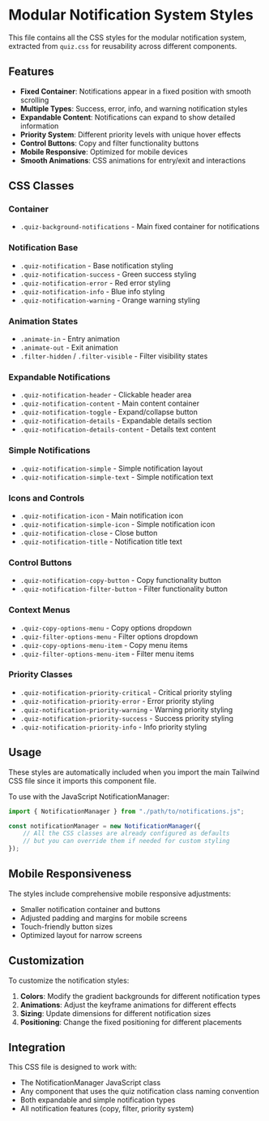 # Modular Notification System Styles

This file contains all the CSS styles for the modular notification system, extracted from `quiz.css` for reusability across different components.

## Features

- **Fixed Container**: Notifications appear in a fixed position with smooth scrolling
- **Multiple Types**: Success, error, info, and warning notification styles
- **Expandable Content**: Notifications can expand to show detailed information
- **Priority System**: Different priority levels with unique hover effects
- **Control Buttons**: Copy and filter functionality buttons
- **Mobile Responsive**: Optimized for mobile devices
- **Smooth Animations**: CSS animations for entry/exit and interactions

## CSS Classes

### Container

- `.quiz-background-notifications` - Main fixed container for notifications

### Notification Base

- `.quiz-notification` - Base notification styling
- `.quiz-notification-success` - Green success styling
- `.quiz-notification-error` - Red error styling
- `.quiz-notification-info` - Blue info styling
- `.quiz-notification-warning` - Orange warning styling

### Animation States

- `.animate-in` - Entry animation
- `.animate-out` - Exit animation
- `.filter-hidden` / `.filter-visible` - Filter visibility states

### Expandable Notifications

- `.quiz-notification-header` - Clickable header area
- `.quiz-notification-content` - Main content container
- `.quiz-notification-toggle` - Expand/collapse button
- `.quiz-notification-details` - Expandable details section
- `.quiz-notification-details-content` - Details text content

### Simple Notifications

- `.quiz-notification-simple` - Simple notification layout
- `.quiz-notification-simple-text` - Simple notification text

### Icons and Controls

- `.quiz-notification-icon` - Main notification icon
- `.quiz-notification-simple-icon` - Simple notification icon
- `.quiz-notification-close` - Close button
- `.quiz-notification-title` - Notification title text

### Control Buttons

- `.quiz-notification-copy-button` - Copy functionality button
- `.quiz-notification-filter-button` - Filter functionality button

### Context Menus

- `.quiz-copy-options-menu` - Copy options dropdown
- `.quiz-filter-options-menu` - Filter options dropdown
- `.quiz-copy-options-menu-item` - Copy menu items
- `.quiz-filter-options-menu-item` - Filter menu items

### Priority Classes

- `.quiz-notification-priority-critical` - Critical priority styling
- `.quiz-notification-priority-error` - Error priority styling
- `.quiz-notification-priority-warning` - Warning priority styling
- `.quiz-notification-priority-success` - Success priority styling
- `.quiz-notification-priority-info` - Info priority styling

## Usage

These styles are automatically included when you import the main Tailwind CSS file since it imports this component file.

To use with the JavaScript NotificationManager:

```javascript
import { NotificationManager } from "./path/to/notifications.js";

const notificationManager = new NotificationManager({
	// All the CSS classes are already configured as defaults
	// but you can override them if needed for custom styling
});
```

## Mobile Responsiveness

The styles include comprehensive mobile responsive adjustments:

- Smaller notification container and buttons
- Adjusted padding and margins for mobile screens
- Touch-friendly button sizes
- Optimized layout for narrow screens

## Customization

To customize the notification styles:

1. **Colors**: Modify the gradient backgrounds for different notification types
2. **Animations**: Adjust the keyframe animations for different effects
3. **Sizing**: Update dimensions for different notification sizes
4. **Positioning**: Change the fixed positioning for different placements

## Integration

This CSS file is designed to work with:

- The NotificationManager JavaScript class
- Any component that uses the quiz notification class naming convention
- Both expandable and simple notification types
- All notification features (copy, filter, priority system)
